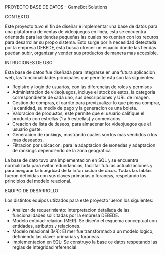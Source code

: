 PROYECTO BASE DE DATOS - GameBot Solutions

CONTEXTO

Este proyecto tuvo el fin de diseñar e implementar una base de datos para una plataforma de ventas de videojuegos en linea, esta se encuentra orientada para las tiendas pequeñas las cuales no cuentan con los recuros para desarrollar su propio sistema. Esto surge por la necesidad detectada por la empresa DEBEDE, esta busca ofrecer un espacio donde las tiendas puedan subir, organizar y vender sus productos de manera mas accesible.

INTRUCIONES DE USO

Esta base de datos fue diseñada para integrarse en una futura aplicacion web, las funcionalidades principales que permite esta son las siguientes:

  - Registro y login de usuarios, con las diferencias de roles y permisos
  - Administracion de videojuegos, incluye el stock de estos, la categoria correspondiente de cada uno, sus descripciones y URL de imagen.
  - Gestion de compras, el carrito para previzualizar lo que piensa comprar, la cantidad, su medio de pago y la generacion de una boleta.
  - Valoracion de productos, este permite que el usuario califique el producto con estrellas (1 a 5 estrellas) y comentarios.
  - Creacion de lista de deseos, para almacenar los videojuegos que el usuario guste.
  - Generacion de rankings, mostrando cuales son los mas vendidos o los mas deseados.
  - Filtracion por ubicacion, para la adaptacion de monedas y  adaptacion de rankings dependiendo de la zona geografica.

La base de dato tuvo una implementacion en SQL y se encuentra normalizada para evitar redundancias, facilitar futuras actualizaciones y para asegurar la integridad de la informacion de datos. Todas las tablas fueron definidas con sus claves primarias y foraneas, respetando los principios del modelo relacional.

EQUIPO DE DESARROLLO

Los distintos equipos utilzados para este proyecto fueron los siguientes:

  - Analizar de requerimiento: Interpretacion detallada de las funcionalidades solicitadas por la empresa DEBEDE.
  - Modelo entidad-relacion (MER): Se diseño el esquema conceptual con entidades, atributos y relaciones.
  - Modelo relacional (MR): El mer fue transformado a un modelo logico, definiendo las claves primarias y foraneas.
  - Implementacion en SQL: Se construyo la base de datos respetando las reglas de integridad referencial.
    
